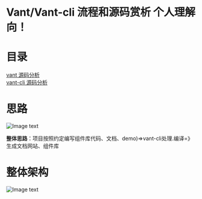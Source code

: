 # Vant/Vant-cli 流程和源码赏析 个人理解向！

# 目录
[vant 源码分析](https://github.com/LoveEocding/vant-remarks/blob/master/%40vant2.x/vant.md)  
[vant-cli 源码分析](https://github.com/LoveEocding/vant-remarks/blob/master/%40vant2.x/vant-cli.md)  

# 思路
![Image text](https://oscimg.oschina.net/oscnet/up-e376d9ce548fd9132963a53840ddb3bade1.png)

**整体思路**：项目按照约定编写组件库代码、文档、demo)=>vant-cli处理.编译=》生成文档网站、组件库
# 整体架构
![Image text](https://oscimg.oschina.net/oscnet/up-8d6086271867de3d95bdb2d9d6d425e6612.png)
